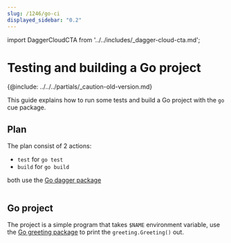 ```yaml
---
slug: /1246/go-ci
displayed_sidebar: "0.2"
---
```


import DaggerCloudCTA from '../../includes/\_dagger-cloud-cta.md';

# Testing and building a Go project

\{@include:  ../../../partials/_caution-old-version.md\}

This guide explains how to run some tests and build a Go project with the `go` cue package.

## Plan

The plan consist of 2 actions:

- `test` for `go test`
- `build` for `go build`

both use the [Go dagger package](https://github.com/dagger/dagger/tree/main/pkg/universe.dagger.io/go)

```cue file=../../plans/go-ci/plan.cue

```

## Go project

The project is a simple program that takes `$NAME` environment variable, use the [Go greeting package](https://github.com/dagger/dagger/tree/main/docs/plans/go-ci/hello/greeting) to print the `greeting.Greeting()` out.

```go file=../../plans/go-ci/hello/main.go title=hello/main.go

```

```go file=../../plans/go-ci/hello/greeting/greeting.go title=hello/greeting/greeting.go

```

```go file=../../plans/go-ci/hello/greeting/greeting_test.go title=hello/greeting/greeting_test.go

```

<DaggerCloudCTA/>
